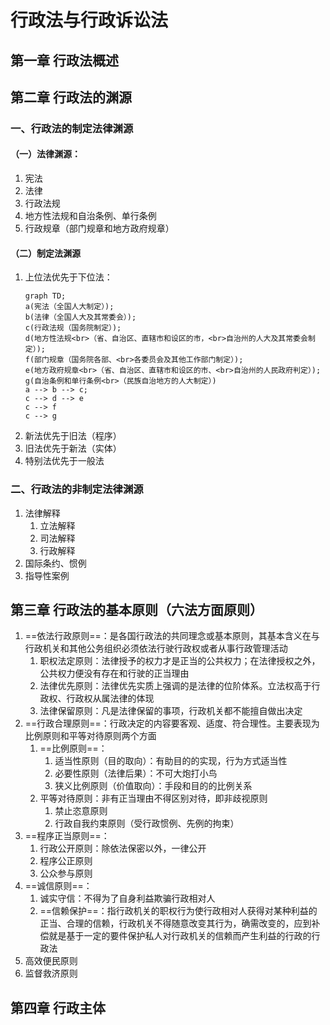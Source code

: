 # 行政法与行政诉讼法
## 第一章 行政法概述

## 第二章 行政法的渊源
### 一、行政法的制定法律渊源
#### （一）法律渊源：
1. 宪法
2. 法律
3. 行政法规
4. 地方性法规和自治条例、单行条例
5. 行政规章（部门规章和地方政府规章）
#### （二）制定法渊源
1. 上位法优先于下位法：
    ```mermaid
    graph TD;
    a(宪法（全国人大制定）);
    b(法律（全国人大及其常委会）);
    c(行政法规（国务院制定）);
    d(地方性法规<br>（省、自治区、直辖市和设区的市，<br>自治州的人大及其常委会制定）);
    f(部门规章（国务院各部、<br>各委员会及其他工作部门制定）);
    e(地方政府规章<br>（省、自治区、直辖市和设区的市、<br>自治州的人民政府判定）);
    g(自治条例和单行条例<br>（民族自治地方的人大制定）)
    a --> b --> c;
    c --> d --> e
    c --> f
    c --> g
    ```
2. 新法优先于旧法（程序）
3. 旧法优先于新法（实体）
4. 特别法优先于一般法

### 二、行政法的非制定法律渊源
1. 法律解释
    1. 立法解释
    2. 司法解释
    3. 行政解释
2. 国际条约、惯例
3. 指导性案例

## 第三章 行政法的基本原则（六法方面原则）
1. ==依法行政原则==：是各国行政法的共同理念或基本原则，其基本含义在与行政机关和其他公务组织必须依法行驶行政权或者从事行政管理活动
    1. 职权法定原则：法律授予的权力才是正当的公共权力；在法律授权之外，公共权力便没有存在和行驶的正当理由
    2. 法律优先原则：法律优先实质上强调的是法律的位阶体系。立法权高于行政权、行政权从属法律的体现
    3. 法律保留原则：凡是法律保留的事项，行政机关都不能擅自做出决定
2. ==行政合理原则==：行政决定的内容要客观、适度、符合理性。主要表现为比例原则和平等对待原则两个方面
    1. ==比例原则==：
        1. 适当性原则（目的取向）：有助目的的实现，行为方式适当性
        2. 必要性原则（法律后果）：不可大炮打小鸟
        3. 狭义比例原则（价值取向）：手段和目的的比例关系
    2. 平等对待原则：非有正当理由不得区别对待，即非歧视原则
        1. 禁止恣意原则
        2. 行政自我约束原则（受行政惯例、先例的拘束）
3. ==程序正当原则==：
    1. 行政公开原则：除依法保密以外，一律公开
    2. 程序公正原则
    3. 公众参与原则
4. ==诚信原则==：
    1. 诚实守信：不得为了自身利益欺骗行政相对人
    2. ==信赖保护==：指行政机关的职权行为使行政相对人获得对某种利益的正当、合理的信赖，行政机关不得随意改变其行为，确需改变的，应到补偿就是基于一定的要件保护私人对行政机关的信赖而产生利益的行政的行政法
5. 高效便民原则
6. 监督救济原则

## 第四章 行政主体

